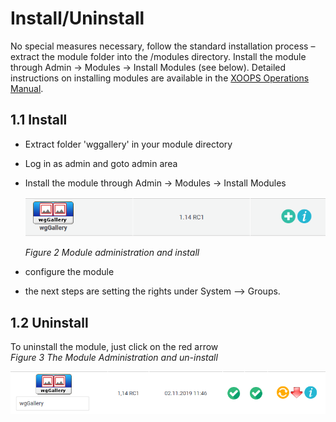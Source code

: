 # Install/Uninstall

No special measures necessary, follow the standard installation process – extract the module folder into the /modules directory. Install the module through Admin -&gt; Modules -&gt; Install Modules \(see below\). Detailed instructions on installing modules are available in the [XOOPS Operations Manual](http://goo.gl/adT2i).

## 1.1 Install

* Extract folder 'wggallery' in your module directory
* Log in as admin and goto admin area
* Install the module through Admin -&gt; Modules -&gt; Install Modules

  ![](.gitbook/assets/1install.png)

  _Figure 2 Module administration and install_

* configure the module
* the next steps are setting the rights under System --&gt; Groups.

## 1.2 Uninstall

To uninstall the module, just click on the red arrow  
_Figure 3 The Module Administration and un-install_

![](.gitbook/assets/1uninstall.png)

